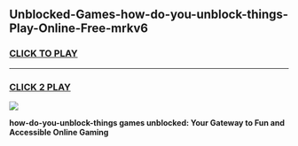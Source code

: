 
## Unblocked-Games-how-do-you-unblock-things-Play-Online-Free-mrkv6
<h3>
<a href="https://premium76.site?title=how-do-you-unblock-things&ref=26A">CLICK TO PLAY</a></h3>
<hr>

<h3>
<a href="https://premium76.site?title=how-do-you-unblock-things&ref=26A">CLICK 2 PLAY</a>
  
</h3>

<a href="https://premium76.site?title=how-do-you-unblock-things&ref=26A"><img src="https://clearcache.store/games.png"></a>


**how-do-you-unblock-things games unblocked: Your Gateway to Fun and Accessible Online Gaming**
